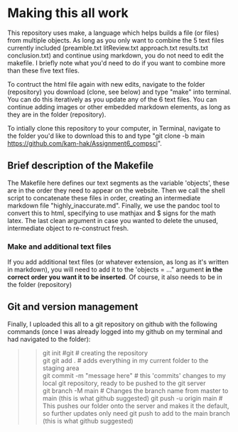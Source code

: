 # Making this all work

This repository uses make, a language which helps builds a file (or files) from multiple objects.
As long as you only want to combine the 5 text files currently included (preamble.txt litReview.txt approach.txt results.txt conclusion.txt) and continue using markdown, you do not need to edit the makefile. I briefly note what you'd need to do if you want to combine more than these five text files.  

To contruct the html file again with new edits, navigate to the folder (repository) you download (clone, see below) and type "make" into terminal. You can do this iteratively as you update any of the 6 text files. You can continue adding images or other embedded markdown elements, as long as they are in the folder (repository).  

To intially clone this repository to your computer, in Terminal, navigate to the folder you'd like to download this to and type "git clone -b main https://github.com/kam-hak/Assignment6_compsci".  

## Brief description of the Makefile

The Makefile here defines our text segments as the variable 'objects', these are in the order they need to appear on the website. Then we call the shell script to concatenate these files in order, creating an intermediate markdown file "highly_inaccurate.md". Finally, we use the pandoc tool to convert this to html, specifying to use mathjax and $ signs for the math latex. The last clean argument in case you wanted to delete the unused, intermediate object to re-construct fresh.  

### Make and additional text files

If you add additional text files (or whatever extension, as long as it's written in markdown), you will need to add it to the 'objects = ..." argument **in the correct order you want it to be inserted**. Of course, it also needs to be in the folder (repository)

## Git and version management

Finally, I uploaded this all to a git repository on github with the following commands (once I was already logged into my github on my terminal and had navigated to the folder):
>>git init #git # creating the repository  
>>git git add . # adds everything in my current folder to the staging area  
>>git commit -m "message here" # this 'commits' changes to my local git repository, ready to be pushed to the git server  
>>git branch -M main # Changes the branch name from master to main (this is what github suggested)
>>git push -u origin main # This pushes our folder onto the server and makes it the default, so further updates only need git push to add to the main branch (this is what github suggested)
